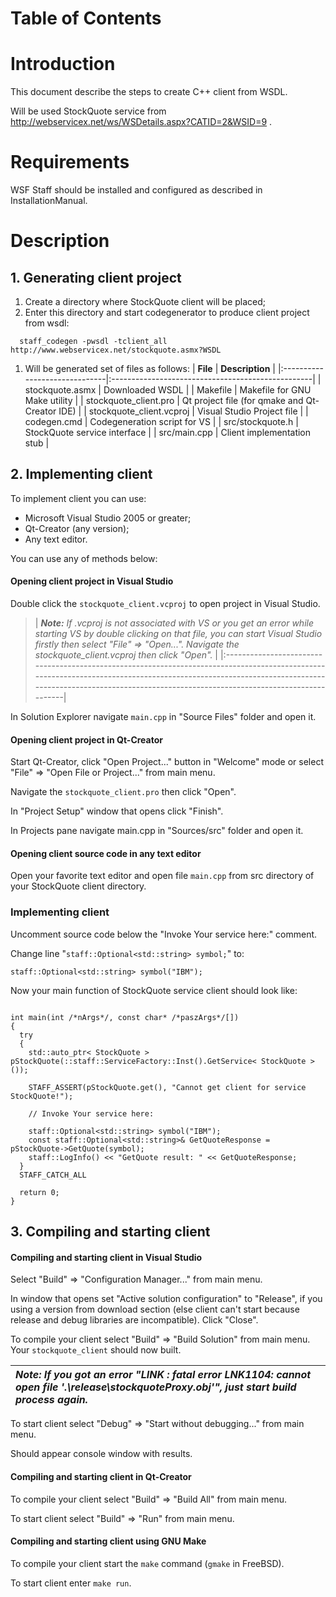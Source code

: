 <h1>Table of Contents</h1>


# Introduction #

This document describe the steps to create C++ client from WSDL.

Will be used StockQuote service from http://webservicex.net/ws/WSDetails.aspx?CATID=2&WSID=9 .

# Requirements #

WSF Staff should be installed and configured as described in InstallationManual.


# Description #

## 1. Generating client project ##

  1. Create a directory where StockQuote client will be placed;
  1. Enter this directory and start codegenerator to produce client project from wsdl:
```
  staff_codegen -pwsdl -tclient_all http://www.webservicex.net/stockquote.asmx?WSDL
```
  1. Will be generated set of files as follows:
| **File**                      | **Description**                                   |
|:------------------------------|:--------------------------------------------------|
| stockquote.asmx               | Downloaded WSDL                                   |
| Makefile                      | Makefile for GNU Make utility                     |
| stockquote\_client.pro        | Qt project file (for qmake and Qt-Creator IDE)    |
| stockquote\_client.vcproj     | Visual Studio Project file                        |
| codegen.cmd                   | Codegeneration script for VS                      |
| src/stockquote.h              | StockQuote service interface                      |
| src/main.cpp                  | Client implementation stub                        |


## 2. Implementing client ##

To implement client you can use:
  * Microsoft Visual Studio 2005 or greater;
  * Qt-Creator (any version);
  * Any text editor.

You can use any of methods below:

#### Opening client project in Visual Studio ####

Double click the `stockquote_client.vcproj` to open project in Visual Studio.

> | _**Note:** If .vcproj is not associated with VS or you get an error while starting VS by double clicking on that file, you can start Visual Studio firstly then select "File" => "Open...". Navigate the stockquote\_client.vcproj then click "Open"._ |
|:-------------------------------------------------------------------------------------------------------------------------------------------------------------------------------------------------------------------------------------------------------|

In Solution Explorer navigate `main.cpp` in "Source Files" folder and open it.


#### Opening client project in Qt-Creator ####

Start Qt-Creator, click "Open Project..." button in "Welcome" mode or select "File" => "Open File or Project..." from main menu.

Navigate the `stockquote_client.pro` then click "Open".

In "Project Setup" window that opens click "Finish".

In Projects pane navigate main.cpp in "Sources/src" folder and open it.


#### Opening client source code in any text editor ####

Open your favorite text editor and open file `main.cpp` from src directory of your StockQuote client directory.


### Implementing client ###

Uncomment source code below the "Invoke Your service here:" comment.

Change line "`staff::Optional<std::string> symbol;`" to:
```
staff::Optional<std::string> symbol("IBM");
```

Now your main function of StockQuote service client should look like:
```

int main(int /*nArgs*/, const char* /*paszArgs*/[])
{
  try
  {
    std::auto_ptr< StockQuote > pStockQuote(::staff::ServiceFactory::Inst().GetService< StockQuote >());

    STAFF_ASSERT(pStockQuote.get(), "Cannot get client for service StockQuote!");

    // Invoke Your service here:

    staff::Optional<std::string> symbol("IBM");
    const staff::Optional<std::string>& GetQuoteResponse = pStockQuote->GetQuote(symbol);
    staff::LogInfo() << "GetQuote result: " << GetQuoteResponse;
  }
  STAFF_CATCH_ALL

  return 0;
}

```


## 3. Compiling and starting client ##


#### Compiling and starting client in Visual Studio ####

Select "Build" => "Configuration Manager..." from main menu.

In window that opens set "Active solution configuration" to "Release", if you using a version from download section (else client can't start because release and debug libraries are incompatible). Click "Close".

To compile your client select "Build" => "Build Solution" from main menu. Your `stockquote_client` should now built.

| _**Note**: If you got an error "LINK : fatal error LNK1104: cannot open file '.\release\stockquoteProxy.obj'", just start build process again._ |
|:------------------------------------------------------------------------------------------------------------------------------------------------|

To start client select "Debug" => "Start without debugging..." from main menu.

Should appear console window with results.


#### Compiling and starting client in Qt-Creator ####

To compile your client select "Build" => "Build All" from main menu.

To start client select "Build" => "Run" from main menu.


#### Compiling and starting client using GNU Make ####

To compile your client start the `make` command (`gmake` in FreeBSD).

To start client enter `make run`.
